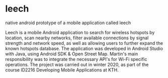 # leech
native android prototype of a mobile application called leech

Leech is a mobile Android application to search for wireless hotspots by location, scan nearby networks, filter available connections by signal strength and network speed, as well as allowing users to further expand the known hotspots database. The application was developed in Android Studio with Java, using Android SDK & Open Street Map. Martin's main responsibility was to integrate the necessary API's for Wi-Fi specific operations. The project was carried out in winter 2020, as part of the course ID2216 Developing Mobile Applications at KTH.
